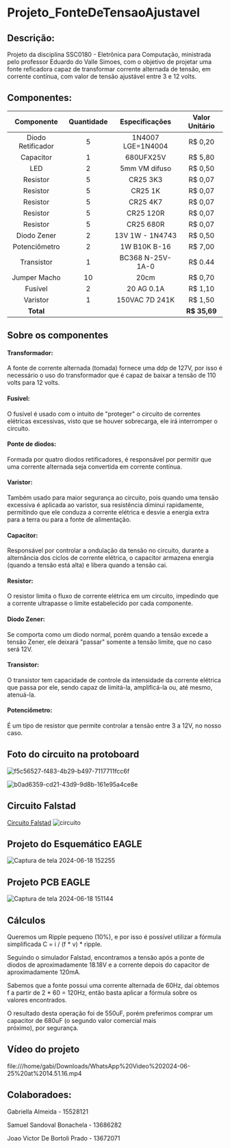 # Projeto_FonteDeTensaoAjustavel
## Descrição:
Projeto da disciplina SSC0180 - Eletrônica para Computação, ministrada pelo professor Eduardo do Valle Simoes, com o objetivo de projetar uma
fonte reficadora capaz de transformar corrente alternada de tensão, em corrente contínua, com valor de tensão ajustável entre 3 e 12 volts.


## Componentes:

| Componente             |  Quantidade   | Especificações    | Valor Unitário |
|:----------------------:|:-------------:|:-----------------:|:--------------:|
| Diodo Retificador      | 5             | 1N4007 LGE=1N4004 | R$ 0,20        |
| Capacitor              | 1             | 680UFX25V         | R$ 5,80        |
| LED                    | 2             | 5mm VM difuso     | R$ 0,50        |
| Resistor               | 5             | CR25 3K3          | R$ 0,07        |
| Resistor               | 5             | CR25 1K           | R$ 0,07        |
| Resistor               | 5             | CR25 4K7          | R$ 0,07        |
| Resistor               | 5             | CR25 120R         | R$ 0,07        |
| Resistor               | 5             | CR25 680R         | R$ 0,07        |
| Diodo Zener            | 2             | 13V 1W - 1N4743   | R$ 0,50        |
| Potenciômetro          | 2             | 1W B10K B-16      | R$ 7,00        |
| Transistor             | 1             | BC368 N-25V-1A-0  | R$ 0.44        |
| Jumper Macho           | 10            | 20cm              | R$ 0,70        |
| Fusível                | 2             | 20 AG 0.1A        | R$ 1,10        |
| Varistor               | 1             | 150VAC 7D 241K    | R$ 1,50        |
|**Total**               |               |                   | **R$ 35,69**   |



## Sobre os componentes
#### Transformador:
A fonte de corrente alternada (tomada) fornece uma ddp de 127V, por isso é necessário o uso do transformador que é capaz de baixar a tensão de 110 volts para 12 volts.

#### Fusível:
O fusível é usado com o intuito de "proteger" o circuito de correntes elétricas excessivas, visto que se houver sobrecarga, ele irá interromper o circuito.

#### Ponte de diodos:
Formada por quatro diodos retificadores, é responsável por permitir que uma corrente alternada seja convertida em corrente contínua.

#### Varistor:
Também usado para maior segurança ao circuito, pois quando uma tensão excessiva é aplicada ao varistor, sua resistência diminui rapidamente, permitindo que ele conduza a corrente elétrica e desvie a energia extra para a terra ou para a fonte de alimentação.

#### Capacitor:
Responsável por controlar a ondulação da tensão no circuito, durante a alternância dos ciclos de corrente elétrica, o capacitor armazena energia (quando a tensão está alta) e libera quando a tensão cai.

#### Resistor:
O resistor limita o fluxo de corrente elétrica em um circuito, impedindo que a corrente ultrapasse o limite estabelecido por cada componente.

#### Diodo Zener:
Se comporta como um diodo normal, porém quando a tensão excede a tensão Zener, ele deixará "passar" somente a tensão limite, que no caso será 12V.

#### Transistor:
O transistor tem capacidade de controle da intensidade da corrente elétrica que passa por ele, sendo capaz de limitá-la, amplificá-la ou, até mesmo, atenuá-la.

#### Potenciômetro:
É um tipo de resistor que permite controlar a tensão entre 3 a 12V, no nosso caso.



## Foto do circuito na protoboard

![f5c56527-f483-4b29-b497-7117711fcc6f](https://github.com/GabriellaAlmeida07/Projeto_FonteDeTensaoAjustavel/assets/135055000/586c00af-1137-4ef8-8135-badcd054a8c8)

![b0ad6359-cd21-43d9-9d8b-161e95a4ce8e](https://github.com/GabriellaAlmeida07/Projeto_FonteDeTensaoAjustavel/assets/135055000/00809375-4016-438e-a1ba-d3aabf90693f)


## Circuito Falstad
[Circuito Falstad](https://tinyurl.com/2bdvvonj)
![circuito](https://github.com/GabriellaAlmeida07/Projeto_FonteDeTensaoAjustavel/assets/135055000/d42b11c0-0516-4a29-bf5d-487cf6339651)




## Projeto do Esquemático EAGLE

![Captura de tela 2024-06-18 152255](https://github.com/GabriellaAlmeida07/Projeto_FonteDeTensaoAjustavel/assets/135055000/972a8a0c-1e4a-4238-b6b5-66bf73dc3e55)




## Projeto PCB EAGLE
![Captura de tela 2024-06-18 151144](https://github.com/GabriellaAlmeida07/Projeto_FonteDeTensaoAjustavel/assets/135055000/2245b80e-6732-4328-9988-64db65348ff2)



## Cálculos
Queremos um Ripple pequeno (10%), e por isso é possível utilizar a fórmula simplificada C = i / (f * v) * ripple.

Seguindo o simulador Falstad, encontramos a tensão após a ponte de diodos de aproximadamente 18.18V e a corrente depois do capacitor de aproximadamente 120mA.

Sabemos que a fonte possui uma corrente alternada de 60Hz, daí obtemos f a partir de 2 * 60 = 120Hz, então basta aplicar a fórmula sobre os valores encontrados.

O resultado desta operação foi de 550uF, porém preferimos comprar um capacitor de 680uF (o segundo valor comercial mais próximo), por segurança.


## Vídeo do projeto
file:///home/gabi/Downloads/WhatsApp%20Video%202024-06-25%20at%2014.51.16.mp4


## Colaboradoes:
Gabriella Almeida - 15528121

Samuel Sandoval Bonachela - 13686282

Joao Victor De Bortoli Prado - 13672071




